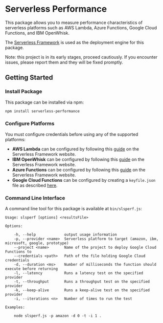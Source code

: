 # Serverless Performance

This package allows you to measure performance characteristics of serverless platforms such as AWS Lambda, Azure Functions, Google Cloud Functions, and IBM OpenWhisk.

The <a href='http://www.serverless.com'>Serverless Framework</a> is used as the deployment engine for this package.

Note: this project is in its early stages, proceed cautiously. If you encounter issues, please report them and they will be fixed promptly.

## Getting Started

### Install Package

This package can be installed via npm:

```bash
npm install serverless-performance
```

### Configure Platforms

You must configure credentials before using any of the supported platforms:

* **AWS Lambda** can be configured by following this <a href='https://serverless.com/framework/docs/providers/aws/guide/credentials/'>guide</a> on the Serverless Framework website.
* **IBM OpenWhisk** can be configured by following this <a href='https://serverless.com/framework/docs/providers/openwhisk/guide/credentials/'>guide</a> on the Serverless Framework website.
* **Azure Functions** can be configured by following this <a href='https://serverless.com/framework/docs/providers/azure/guide/credentials/'>guide</a> on the Serverless Framework website.
* **Google Cloud Functions** can be configured by creating a `keyfile.json` file as described <a href='https://github.com/serverless/serverless-google-cloudfunctions'>here</a>.

### Command Line Interface

A command line tool for this package is available at `bin/slsperf.js`:

```
Usage: slsperf [options] <resultsFile>

Options:

    -h, --help             output usage information
    -p, --provider <name>  Serverless platform to target (amazon, ibm, microsoft, google, prototype)
    --project <name>       Name of the project to deploy Google Cloud Functions to
    --credentials <path>   Path of the file holding Google Cloud credentials
    -d, --duration <ms>    Number of milliseconds the function should execute before returning
    -l, --latency          Runs a latency test on the specified provider
    -t, --throughput       Runs a throughput test on the specified provider
    -k, --keep-alive       Runs a keep-alive test on the specified provider
    -i, --iterations <n>   Number of times to run the test

Examples:

    node slsperf.js -p amazon -d 0 -t -i 1 .
```